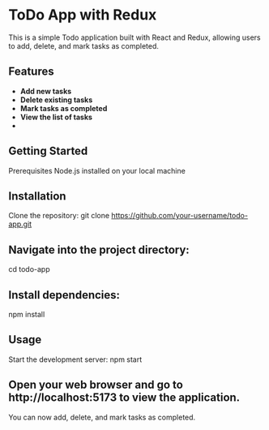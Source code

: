 # ToDo App with Redux

This is a simple Todo application built with React and Redux, 
allowing users to add, delete, and mark tasks as completed.

## Features

- **Add new tasks**
- **Delete existing tasks**
- **Mark tasks as completed**
- **View the list of tasks**
- 
## Getting Started
Prerequisites
Node.js installed on your local machine

## Installation
Clone the repository:
git clone https://github.com/your-username/todo-app.git

## Navigate into the project directory:
cd todo-app

## Install dependencies:
npm install

## Usage
Start the development server:
npm start

## Open your web browser and go to http://localhost:5173 to view the application.
You can now add, delete, and mark tasks as completed.
